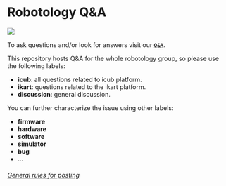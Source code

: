 # Robotology Q&A

<a href="https://zenhub.com"><img src="https://raw.githubusercontent.com/ZenHubIO/support/master/zenhub-badge.png"></a>

To ask questions and/or look for answers visit our [**`Q&A`**](https://github.com/robotology/QA/issues?utf8=%E2%9C%93&q=is%3Aissue).

This repository hosts Q&A for the whole robotology group, so please use the following labels:

- **icub**: all questions related to icub platform.
- **ikart**: questions related to the ikart platform.
- **discussion**: general discussion.

You can further characterize the issue using other labels:
- **firmware**
- **hardware**
- **software**
- **simulator**
- **bug**
- ...

###### [General rules for posting](/.github/SUPPORT.md)
